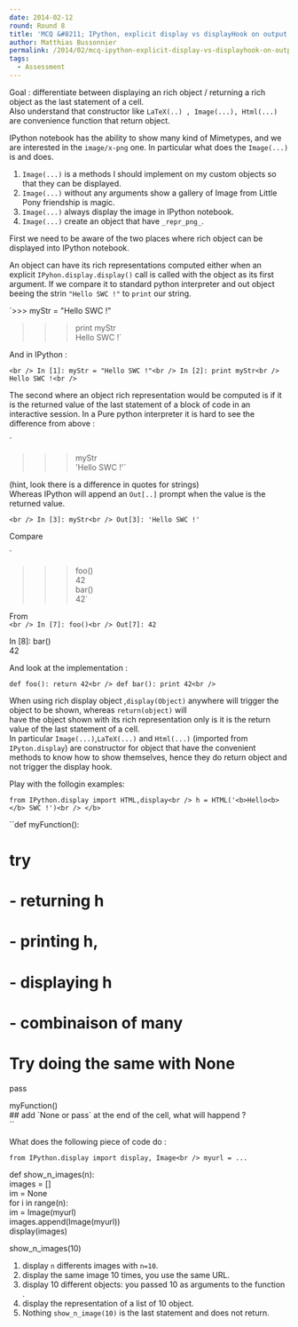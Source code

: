 ```yaml
---
date: 2014-02-12
round: Round 8
title: 'MCQ &#8211; IPython, explicit display vs displayHook on output.'
author: Matthias Bussonnier
permalink: /2014/02/mcq-ipython-explicit-display-vs-displayhook-on-output/
tags:
  - Assessment
---
```

Goal : differentiate between displaying an rich object / returning a rich object as the last statement of a cell.  
Also understand that constructor like `LaTeX(..) , Image(...), Html(...)` are convenience function that return object.

IPython notebook has the ability to show many kind of Mimetypes, and we are interested in the `image/x-png` one. In particular what does the `Image(...) `is and does.

1. `Image(...)` is a methods I should implement on my custom objects so that they can be displayed.  
2. `Image(...)` without any arguments show a gallery of Image from Little Pony friendship is magic.  
3. `Image(...)` always display the image in IPython notebook.  
4. `Image(...)` create an object that have `_repr_png_`.

First we need to be aware of the two places where rich object can be displayed into IPython notebook.

An object can have its rich representations computed either when an explicit `IPyhon.display.display()` call is called with the object as its first argument. If we compare it to standard python interpreter and out object beeing the strin `"Hello SWC !"` to `print` our string.

`>>> myStr = "Hello SWC !"<br />
>>> print myStr<br />
Hello SWC !`

And in IPython :

`<br />
In [1]: myStr = "Hello SWC !"<br />
In [2]: print myStr<br />
Hello SWC !<br />
`

The second where an object rich representation would be computed is if it is the returned value of the last statement of a block of code in an interactive session. In a Pure python interpreter it is hard to see the difference from above :

`<br />
>>> myStr<br />
'Hello SWC !'`

(hint, look there is a difference in quotes for strings)  
Whereas IPython will append an `Out[..]` prompt when the value is the returned value.

`<br />
In [3]: myStr<br />
Out[3]: 'Hello SWC !'`

Compare

`<br />
>>> foo()<br />
42<br />
>>> bar()<br />
42`

From  
`<br />
In [7]: foo()<br />
Out[7]: 42`

In [8]: bar()  
42

And look at the implementation :

`def foo(): return 42<br />
def bar(): print 42<br />
`

When using rich display object ,`display(Object)` anywhere will trigger the object to be shown, whereas `return(object)` will  
have the object shown with its rich representation only is it is the return value of the last statement of a cell.  
In particular `Image(...)`,`LaTeX(...)` and `Html(...)` (imported from `IPyton.display`) are constructor for object that have the convenient methods to know how to show themselves, hence they do return object and not trigger the display hook.

Play with the follogin examples:

`from IPython.display import HTML,display<br />
h = HTML('<b>Hello<b></b> SWC !')<br />
</b>`

``def myFunction():<br />
# try<br />
# - returning h<br />
# - printing h,<br />
# - displaying h<br />
# - combinaison of many<br />
# Try doing the same with None<br />
pass</p>
<p>myFunction()<br />
## add `None or pass` at the end of the cell, what will happend ?<br />
``

What does the following piece of code do :

`from IPython.display import display, Image<br />
myurl = ...`

def show\_n\_images(n):  
images = []  
im = None  
for i in range(n):  
im = Image(myurl)  
images.append(Image(myurl))  
display(images)

show\_n\_images(10)

1. display `n` differents images with `n=10`.  
2. display the same image 10 times, you use the same URL.  
3. display 10 different objects: you passed 10 as arguments to the function .  
4. display the representation of a list of 10 object.  
5. Nothing `show_n_image(10)` is the last statement and does not return.
